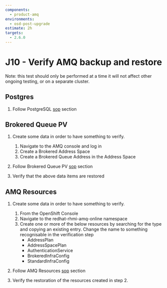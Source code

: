 ```yaml
---
components:
  - product-amq
environments:
  - osd-post-upgrade
estimate: 2h
targets:
  - 2.6.0
---
```


# J10 - Verify AMQ backup and restore

Note: this test should only be performed at a time it will not affect other ongoing testing, or on a separate cluster.

## Postgres

1. Follow PostgreSQL [sop](https://github.com/RHCloudServices/integreatly-help/blob/master/sops/2.x/backup_restore/amq_online_backup.md#amq-online-backup-and-restoration-rhmi-on-2x) section

## Brokered Queue PV

1. Create some data in order to have something to verify.

   1. Navigate to the AMQ console and log in
   2. Create a Brokered Address Space
   3. Create a Brokered Queue Address in the Address Space

2. Follow Brokered Queue PV [sop](https://github.com/RHCloudServices/integreatly-help/blob/master/sops/2.x/backup_restore/amq_online_backup.md#2-brokered-queue-pv) section

3. Verify that the above data items are restored

## AMQ Resources

1. Create some data in order to have something to verify.

   1. From the OpenShift Console
   2. Navigate to the redhat-rhmi-amq-online namespace
   3. Create one or more of the below resources by searching for the type and copying an existing entry. Change the name to something recognisable in the verification step
      - AddressPlan
      - AddressSpacePlan
      - AuthenticationService
      - BrokeredInfraConfig
      - StandardInfraConfig

2. Follow AMQ Resources [sop](https://github.com/RHCloudServices/integreatly-help/blob/master/sops/2.x/backup_restore/amq_online_backup.md#3-amq-resources-backup) section

3. Verify the restoration of the resources created in step 2.
